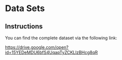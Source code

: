 #  Data Sets

## Instructions

You can find the complete dataset via the following link:

https://drive.google.com/open?id=15YEDeMDU6bfS4UqapTyZCKLlzBHcg8qR
